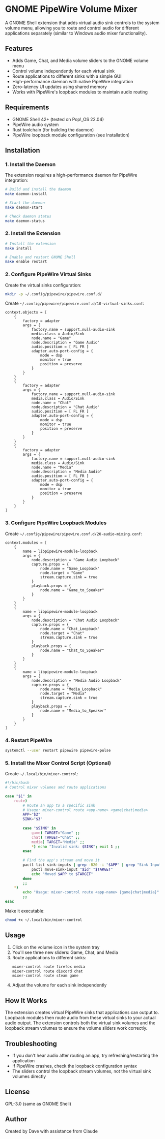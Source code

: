# GNOME PipeWire Volume Mixer

A GNOME Shell extension that adds virtual audio sink controls to the system volume menu, allowing you to route and control audio for different applications separately (similar to Windows audio mixer functionality).

## Features

- Adds Game, Chat, and Media volume sliders to the GNOME volume menu
- Control volume independently for each virtual sink
- Route applications to different sinks with a simple GUI
- High-performance daemon with native PipeWire integration
- Zero-latency UI updates using shared memory
- Works with PipeWire's loopback modules to maintain audio routing

## Requirements

- GNOME Shell 42+ (tested on Pop!_OS 22.04)
- PipeWire audio system
- Rust toolchain (for building the daemon)
- PipeWire loopback module configuration (see Installation)

## Installation

### 1. Install the Daemon

The extension requires a high-performance daemon for PipeWire integration:

```bash
# Build and install the daemon
make daemon-install

# Start the daemon
make daemon-start

# Check daemon status
make daemon-status
```

### 2. Install the Extension

```bash
# Install the extension
make install

# Enable and restart GNOME Shell
make enable restart
```

### 2. Configure PipeWire Virtual Sinks

Create the virtual sinks configuration:

```bash
mkdir -p ~/.config/pipewire/pipewire.conf.d/
```

Create `~/.config/pipewire/pipewire.conf.d/10-virtual-sinks.conf`:

```
context.objects = [
    {
        factory = adapter
        args = {
            factory.name = support.null-audio-sink
            media.class = Audio/Sink
            node.name = "Game"
            node.description = "Game Audio"
            audio.position = [ FL FR ]
            adapter.auto-port-config = {
                mode = dsp
                monitor = true
                position = preserve
            }
        }
    }
    {
        factory = adapter
        args = {
            factory.name = support.null-audio-sink
            media.class = Audio/Sink
            node.name = "Chat"
            node.description = "Chat Audio"
            audio.position = [ FL FR ]
            adapter.auto-port-config = {
                mode = dsp
                monitor = true
                position = preserve
            }
        }
    }
    {
        factory = adapter
        args = {
            factory.name = support.null-audio-sink
            media.class = Audio/Sink
            node.name = "Media"
            node.description = "Media Audio"
            audio.position = [ FL FR ]
            adapter.auto-port-config = {
                mode = dsp
                monitor = true
                position = preserve
            }
        }
    }
]
```

### 3. Configure PipeWire Loopback Modules

Create `~/.config/pipewire/pipewire.conf.d/20-audio-mixing.conf`:

```
context.modules = [
    {
        name = libpipewire-module-loopback
        args = {
            node.description = "Game Audio Loopback"
            capture.props = {
                node.name = "Game_Loopback"
                node.target = "Game"
                stream.capture.sink = true
            }
            playback.props = {
                node.name = "Game_to_Speaker"
            }
        }
    }
    {
        name = libpipewire-module-loopback
        args = {
            node.description = "Chat Audio Loopback"
            capture.props = {
                node.name = "Chat_Loopback"
                node.target = "Chat"
                stream.capture.sink = true
            }
            playback.props = {
                node.name = "Chat_to_Speaker"
            }
        }
    }
    {
        name = libpipewire-module-loopback
        args = {
            node.description = "Media Audio Loopback"
            capture.props = {
                node.name = "Media_Loopback"
                node.target = "Media"
                stream.capture.sink = true
            }
            playback.props = {
                node.name = "Media_to_Speaker"
            }
        }
    }
]
```

### 4. Restart PipeWire

```bash
systemctl --user restart pipewire pipewire-pulse
```

### 5. Install the Mixer Control Script (Optional)

Create `~/.local/bin/mixer-control`:

```bash
#!/bin/bash
# Control mixer volumes and route applications

case "$1" in
    route)
        # Route an app to a specific sink
        # Usage: mixer-control route <app-name> <game|chat|media>
        APP="$2"
        SINK="$3"
        
        case "$SINK" in
            game) TARGET="Game" ;;
            chat) TARGET="Chat" ;;
            media) TARGET="Media" ;;
            *) echo "Invalid sink: $SINK"; exit 1 ;;
        esac
        
        # Find the app's stream and move it
        pactl list sink-inputs | grep -B20 -i "$APP" | grep "Sink Input" | cut -d'#' -f2 | while read id; do
            pactl move-sink-input "$id" "$TARGET"
            echo "Moved $APP to $TARGET"
        done
        ;;
    *)
        echo "Usage: mixer-control route <app-name> {game|chat|media}"
        ;;
esac
```

Make it executable:
```bash
chmod +x ~/.local/bin/mixer-control
```

## Usage

1. Click on the volume icon in the system tray
2. You'll see three new sliders: Game, Chat, and Media
3. Route applications to different sinks:
   ```bash
   mixer-control route firefox media
   mixer-control route discord chat
   mixer-control route steam game
   ```
4. Adjust the volume for each sink independently

## How It Works

The extension creates virtual PipeWire sinks that applications can output to. Loopback modules then route audio from these virtual sinks to your actual audio output. The extension controls both the virtual sink volumes and the loopback stream volumes to ensure the volume sliders work correctly.

## Troubleshooting

- If you don't hear audio after routing an app, try refreshing/restarting the application
- If PipeWire crashes, check the loopback configuration syntax
- The sliders control the loopback stream volumes, not the virtual sink volumes directly

## License

GPL-3.0 (same as GNOME Shell)

## Author

Created by Dave with assistance from Claude